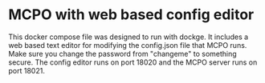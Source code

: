 # MCPO with web based config editor
This docker compose file was designed to run with dockge. It includes a web based text editor for modifying the config.json file that MCPO runs. Make sure you change the password from "changeme" to something secure. The config editor runs on port 18020 and the MCPO server runs on port 18021.
